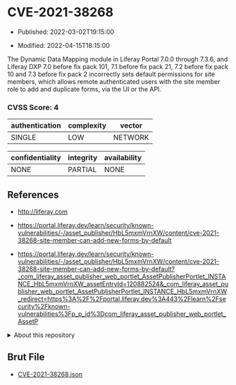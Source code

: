 # CVE-2021-38268

- Published: 2022-03-02T19:15:00

- Modified: 2022-04-15T18:15:00

The Dynamic Data Mapping module in Liferay Portal 7.0.0 through 7.3.6, and Liferay DXP 7.0 before fix pack 101, 7.1 before fix pack 21, 7.2 before fix pack 10 and 7.3 before fix pack 2 incorrectly sets default permissions for site members, which allows remote authenticated users with the site member role to add and duplicate forms, via the UI or the API.

### CVSS Score: **4**

| authentication | complexity | vector |
| --- | --- | --- |
| SINGLE | LOW | NETWORK |

| confidentiality | integrity | availability |
| --- | --- | --- |
| NONE | PARTIAL | NONE |

## References

* http://liferay.com

* https://portal.liferay.dev/learn/security/known-vulnerabilities/-/asset_publisher/HbL5mxmVrnXW/content/cve-2021-38268-site-member-can-add-new-forms-by-default

* https://portal.liferay.dev/learn/security/known-vulnerabilities/-/asset_publisher/HbL5mxmVrnXW/content/cve-2021-38268-site-member-can-add-new-forms-by-default?_com_liferay_asset_publisher_web_portlet_AssetPublisherPortlet_INSTANCE_HbL5mxmVrnXW_assetEntryId=120882524&_com_liferay_asset_publisher_web_portlet_AssetPublisherPortlet_INSTANCE_HbL5mxmVrnXW_redirect=https%3A%2F%2Fportal.liferay.dev%3A443%2Flearn%2Fsecurity%2Fknown-vulnerabilities%3Fp_p_id%3Dcom_liferay_asset_publisher_web_portlet_AssetP

<details>
<summary>About this repository</summary> 

  This repository is part of the project [Live Hack CVE](https://github.com/Live-Hack-CVE). Main website can be found [www.live-hack.org](https://www.live-hack.org) 
  
  Made by [Sn0wAlice](https://github.com/Sn0wAlice) for the people that care about security and need to have a feed of the latest CVEs. Hope you enjoy it, don't forget to star the repo and follow me on [Twitter](https://twitter.com/Sn0wAlice) and [Github](https://github.com/Sn0wAlice). And that is my [personnal website](https://www.alice-snow.me/)

  - [Home Page](https://github.com/Live-Hack-CVE)
  - [Framework](https://github.com/Live-Hack-CVE/cve-framework)
  - [CVE database](https://github.com/Live-Hack-CVE/full_database)
  - [Changelog](https://github.com/Live-Hack-CVE/Changelog)
</details>

## Brut File

* [CVE-2021-38268.json](https://raw.githubusercontent.com/Live-Hack-CVE/full_database/main/cves/2021/CVE-2021-38268.json)


